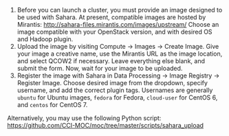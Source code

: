 1. Before you can launch a cluster, you must provide an image designed to be used with Sahara. At present, compatible images are hosted by Mirantis: http://sahara-files.mirantis.com/images/upstream/ Choose an image compatible with your OpenStack version, and with desired OS and Hadoop plugin.  
2. Upload the image by visiting Compute → Images → Create Image. Give your image a creative name, use the Mirantis URL as the image location, and select QCOW2 if necessary. Leave everything else blank, and submit the form. Now, wait for your image to be uploaded.
3. Register the image with Sahara in Data Processing → Image Registry → Register Image. Choose desired image from the dropdown, specify username, and add the correct plugin tags. Usernames are generally `ubuntu` for Ubuntu images, `fedora` for Fedora, `cloud-user` for CentOS 6, and `centos` for CentOS 7.  

Alternatively, you may use the following Python script:   
https://github.com/CCI-MOC/moc/tree/master/scripts/sahara_upload

